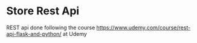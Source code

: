 # Store Rest Api

REST api done following the course https://www.udemy.com/course/rest-api-flask-and-python/ at Udemy
